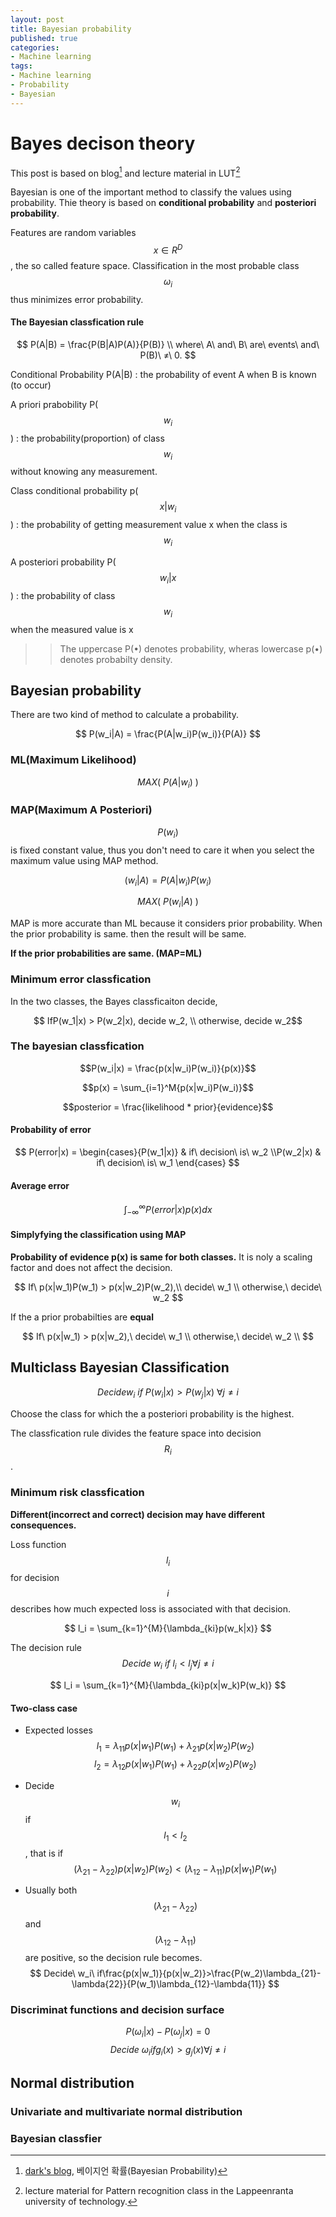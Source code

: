 ```yaml
---
layout: post
title: Bayesian probability
published: true
categories: 
- Machine learning
tags:
- Machine learning
- Probability
- Bayesian
---
```


# Bayes decison theory

This post is based on blog[^dark_blog] and lecture material in LUT[^LUT]

Bayesian is one of the important method to classify the values using probability. Thie theory is based on **conditional probability** and **posteriori probability**.


Features are random variables $$x ∈ R^D$$ , the so called feature space.Classification in the most probable class $$ω_i$$ thus minimizes error probability.

#### The Bayesian classfication rule

$$
P(A|B) = \frac{P(B|A)P(A)}{P(B)}
\\ where\ A\ and\ B\ are\ events\ and\ P(B)\ ≠\ 0.
$$

Conditional Probability P(A|B)
: the probability of event A when B is known (to occur)

A priori prabobility P($$w_i$$)
: the probability(proportion) of class $$w_i$$ without knowing any measurement.

Class conditional probability p($$x|w_i$$)
: the probability of getting measurement value x when the class is $$w_i$$

A posteriori probability P($$w_i|x$$)
: the probability of class $$w_i$$ when the measured value is x

>> The uppercase P(•) denotes probability, wheras lowercase p(•) denotes probabilty density.


<!--more-->

## Bayesian probability
There are two kind of method to calculate a probability.

$$
P(w_i|A) = \frac{P(A|w_i)P(w_i)}{P(A)}
$$

### ML(Maximum Likelihood)

$$
MAX(\ P(A|w_i)\ )
$$

### MAP(Maximum A Posteriori)

$$P(w_i)$$ is fixed constant value, thus you don't need to care it when you select the maximum value using MAP method.

$$
(w_i|A) = {P(A|w_i)P(w_i)}
$$

$$
MAX(\ P(w_i|A)\ )
$$


MAP is more accurate than ML because it considers prior probability. When the prior probability is same. then the result will be same.

**If the prior probabilities are same. (MAP=ML)**

### Minimum error classfication
In the two classes, the Bayes classficaiton decide,

$$ IfP(w_1|x) > P(w_2|x), decide w_2,
\\ otherwise, decide w_2$$

### The bayesian classfication

$$P(w_i|x) = \frac{p(x|w_i)P(w_i)}{p(x)}$$

$$p(x) = \sum_{i=1}^M{p(x|w_i)P(w_i)}$$

$$posterior = \frac{likelihood * prior}{evidence}$$

#### Probability of error
$$
P(error|x) =  \begin{cases}{P(w_1|x)} & if\ decision\ is\ w_2
\\P(w_2|x) & if\ decision\ is\ w_1
\end{cases}
$$

#### Average error
$$ \int_{-\infty}^{\infty}P(error|x)p(x)dx$$

#### Simplyfying the classification using MAP

**Probability of evidence p(x) is same for both classes.** 
It is noly a scaling factor and does not affect the decision.

$$
If\ p(x|w_1)P(w_1) > p(x|w_2)P(w_2),\\ decide\ w_1
\\ otherwise,\ decide\ w_2
$$

If the a prior probabilties are **equal**

$$
If\ p(x|w_1) > p(x|w_2),\ decide\ w_1
\\ otherwise,\ decide\ w_2
\\
$$

## Multiclass Bayesian Classification

$$
Decide w_i\ if\ P(w_i|x) > P(w_j|x)\ ∀j ≠ i
$$

Choose the class for which the a posteriori probability is the highest.

The classfication rule divides the feature space into decision $$R_i$$.

### Minimum risk classfication

**Different(incorrect and correct) decision may have different consequences.**

Loss function $$l_i$$ for decision $$i$$ describes how much expected loss is associated with that decision.

$$
l_i = \sum_{k=1}^{M}{\lambda_{ki}p(w_k|x)}
$$

The decision rule
$$
Decide\ w_i\ if\ l_i < l_j ∀j≠i
$$

$$
l_i = \sum_{k=1}^{M}{\lambda_{ki}p(x|w_k)P(w_k)}
$$

#### Two-class case
- Expected losses
$$l_1=\lambda_{11}p(x|w_1)P(w_1)+\lambda_{21}p(x|w_2)P(w_2)$$
$$l_2=\lambda_{12}p(x|w_1)P(w_1)+\lambda_{22}p(x|w_2)P(w_2)$$

- Decide $$w_i$$ if $$ l_1<l_2$$, that is if
$$
(\lambda_{21}-\lambda_{22})p(x|w_2)P(w_2) < (\lambda_{12}-\lambda_{11})p(x|w_1)P(w_1)
$$

- Usually both $$(\lambda_{21}-\lambda_{22})$$ and $$(\lambda_{12}-\lambda_{11})$$ are positive, so the decision rule becomes.
$$
Decide\ w_i\ if\frac{p(x|w_1)}{p(x|w_2)}>\frac{P(w_2)\lambda_{21}-\lambda{22}}{P(w_1)\lambda_{12}-\lambda{11}}
$$

### Discriminat functions and decision surface

$$
P (ω_i |x) − P (ω_j |x) = 0
$$
$$
Decide\ ω_i if g_i(x) > g_j(x) ∀j ≠ i
$$

## Normal distribution

### Univariate and multivariate normal distribution

### Bayesian classfier


[^dark_blog]:[dark's blog](http://darkpgmr.tistory.coㅊm/119), 베이지언 확률(Bayesian Probability)
[^LUT]:lecture material for Pattern recognition class in the Lappeenranta university of technology.